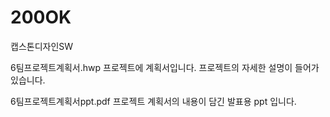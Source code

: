# 200OK
캡스톤디자인SW

6팀프로젝트계획서.hwp
프로젝트에 계획서입니다. 프로젝트의 자세한 설명이 들어가 있습니다.

6팀프로젝트계획서ppt.pdf 
프로젝트 계획서의 내용이 담긴 발표용 ppt 입니다.

